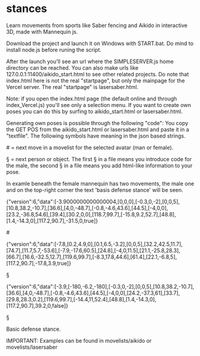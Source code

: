 # stances
Learn movements from sports like Saber fencing and Aikido in interactive 3D, made with Mannequin js.

Download the project and launch it on Windows with START.bat. 
Do mind to install node.js before runing the script. 

After the launch you'll see an url where the SIMPLESERVER.js home directory can be reached. You can also make urls like 127.0.0.1:11400/aikido_start.html to see other related projects.
Do note that index.html here is not the real "startpage", but only the mainpage for the Vercel server. The real "startpage" is lasersaber.html.


Note: 
if you open the index.html page (the default online and through index_Vercel.js) you'll see only a selection menu. 
If you want to create own poses you can do this by surfing to aikido_start.html or lasersaber.html.

Generating own poses is possible through the following "code":
You copy the GET POS from the aikido_start.html or lasersaber.html and paste it in a "textfile".
The following symbols have meaning in the json based strings.

\# = next move in a movelist for the selected avatar (man or female). 

§ = next person or object. The first § in a file means you introduce code for the male, the second § in a file means you add html-like information to your pose. 

In examle beneath the female mannequin has two movements, the male one and on the top-right corner the text 'basis defense stance' will be seen. 

{"version":6,"data":[-3.9000000000000004,[0,0,0],[-0.3,0,-2],[0,0,5],[10.8,38.2,-10.7],[36.6],[4,0,-48.7],[-0.8,-4.6,43.6],[44.5],[-4,0,0],[23.2,-36.8,54.6],[39.4],[30.2,0,0],[118.7,99.7],[-15.8,9.2,52.7],[48.8],[1.4,-14.3,0],[117.2,90.7],-31.5,0,true]}

\#

{"version":6,"data":[-7.8,[0.2,4.9,0],[0.1,6.5,-3.2],[0,0,5],[32.2,42.5,11.7],[74.7],[11.7,5.7,-53.6],[-7.9,-17.6,60.5],[24.8],[-4,0,11.5],[21.1,-25.8,28.3],[66.7],[16.6,-32.5,12.7],[119.6,99.7],[-8.3,17.8,44.6],[61.4],[22.1,-6.8,5],[117.2,90.7],-17.8,3.9,true]}

§

{"version":6,"data":[-3.9,[-180,-6.2,-180],[-0.3,0,-2],[0,0,5],[10.8,38.2,-10.7],[36.6],[4,0,-48.7],[-0.8,-4.6,43.6],[44.5],[-4,0,0],[24.2,-37.3,61],[33.7],[29.8,28.3,0.2],[119.6,99.7],[-14.4,11,52.4],[48.8],[1.4,-14.3,0],[117.2,90.7],39.2,0,false]}

§

Basic defense stance. 

IMPORTANT: Examples can be found in movelists/aikido or movelists/lasersaber
